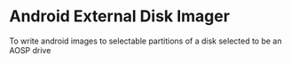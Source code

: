 # Android External Disk Imager
 To write android images to selectable partitions of a disk selected to be an AOSP drive
